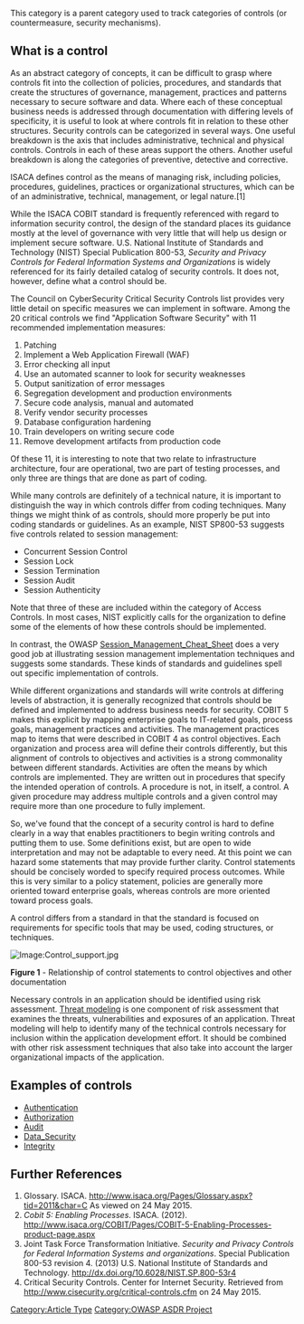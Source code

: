 This category is a parent category used to track categories of controls
(or countermeasure, security mechanisms).

## What is a control

As an abstract category of concepts, it can be difficult to grasp where
controls fit into the collection of policies, procedures, and standards
that create the structures of governance, management, practices and
patterns necessary to secure software and data. Where each of these
conceptual business needs is addressed through documentation with
differing levels of specificity, it is useful to look at where controls
fit in relation to these other structures. Security controls can be
categorized in several ways. One useful breakdown is the axis that
includes administrative, technical and physical controls. Controls in
each of these areas support the others. Another useful breakdown is
along the categories of preventive, detective and corrective.

ISACA defines control as the means of managing risk, including policies,
procedures, guidelines, practices or organizational structures, which
can be of an administrative, technical, management, or legal
nature.\[1\]

While the ISACA COBIT standard is frequently referenced with regard to
information security control, the design of the standard places its
guidance mostly at the level of governance with very little that will
help us design or implement secure software. U.S. National Institute of
Standards and Technology (NIST) Special Publication 800-53, *Security
and Privacy Controls for Federal Information Systems and Organizations*
is widely referenced for its fairly detailed catalog of security
controls. It does not, however, define what a control should be.

The Council on CyberSecurity Critical Security Controls list provides
very little detail on specific measures we can implement in software.
Among the 20 critical controls we find "Application Software Security"
with 11 recommended implementation measures:

1.  Patching
2.  Implement a Web Application Firewall (WAF)
3.  Error checking all input
4.  Use an automated scanner to look for security weaknesses
5.  Output sanitization of error messages
6.  Segregation development and production environments
7.  Secure code analysis, manual and automated
8.  Verify vendor security processes
9.  Database configuration hardening
10. Train developers on writing secure code
11. Remove development artifacts from production code

Of these 11, it is interesting to note that two relate to infrastructure
architecture, four are operational, two are part of testing processes,
and only three are things that are done as part of coding.

While many controls are definitely of a technical nature, it is
important to distinguish the way in which controls differ from coding
techniques. Many things we might think of as controls, should more
properly be put into coding standards or guidelines. As an example, NIST
SP800-53 suggests five controls related to session management:

  - Concurrent Session Control
  - Session Lock
  - Session Termination
  - Session Audit
  - Session Authenticity

Note that three of these are included within the category of Access
Controls. In most cases, NIST explicitly calls for the organization to
define some of the elements of how these controls should be implemented.

In contrast, the OWASP
[Session_Management_Cheat_Sheet](Session_Management_Cheat_Sheet "wikilink")
does a very good job at illustrating session management implementation
techniques and suggests some standards. These kinds of standards and
guidelines spell out specific implementation of controls.

While different organizations and standards will write controls at
differing levels of abstraction, it is generally recognized that
controls should be defined and implemented to address business needs for
security. COBIT 5 makes this explicit by mapping enterprise goals to
IT-related goals, process goals, management practices and activities.
The management practices map to items that were described in COBIT 4 as
control objectives. Each organization and process area will define their
controls differently, but this alignment of controls to objectives and
activities is a strong commonality between different standards.
Activities are often the means by which controls are implemented. They
are written out in procedures that specify the intended operation of
controls. A procedure is not, in itself, a control. A given procedure
may address multiple controls and a given control may require more than
one procedure to fully implement.

So, we've found that the concept of a security control is hard to define
clearly in a way that enables practitioners to begin writing controls
and putting them to use. Some definitions exist, but are open to wide
interpretation and may not be adaptable to every need. At this point we
can hazard some statements that may provide further clarity. Control
statements should be concisely worded to specify required process
outcomes. While this is very similar to a policy statement, policies are
generally more oriented toward enterprise goals, whereas controls are
more oriented toward process goals.

A control differs from a standard in that the standard is focused on
requirements for specific tools that may be used, coding structures, or
techniques.

![Image:Control_support.jpg](Control_support.jpg
"Image:Control_support.jpg")

**Figure 1** - Relationship of control statements to control objectives
and other documentation

Necessary controls in an application should be identified using risk
assessment. [Threat modeling](Threat_modeling "wikilink") is one
component of risk assessment that examines the threats, vulnerabilities
and exposures of an application. Threat modeling will help to identify
many of the technical controls necessary for inclusion within the
application development effort. It should be combined with other risk
assessment techniques that also take into account the larger
organizational impacts of the application.

## Examples of controls

  - [Authentication](Authentication "wikilink")
  - [Authorization](Authorization "wikilink")
  - [Audit](Audit "wikilink")
  - [Data_Security](Data_Security "wikilink")
  - [Integrity](Integrity "wikilink")

## Further References

1.  Glossary. ISACA.
    <http://www.isaca.org/Pages/Glossary.aspx?tid=2011&char=C> As viewed
    on 24 May 2015.
2.  *Cobit 5: Enabling Processes*. ISACA. (2012).
    <http://www.isaca.org/COBIT/Pages/COBIT-5-Enabling-Processes-product-page.aspx>
3.  Joint Task Force Transformation Initiative. *Security and Privacy
    Controls for Federal Information Systems and organizations*. Special
    Publication 800-53 revision 4. (2013) U.S. National Institute of
    Standards and Technology.
    <http://dx.doi.org/10.6028/NIST.SP.800-53r4>
4.  Critical Security Controls. Center for Internet Security. Retrieved
    from <http://www.cisecurity.org/critical-controls.cfm> on 24 May
    2015.

[Category:Article Type](Category:Article_Type "wikilink")
[Category:OWASP ASDR Project](Category:OWASP_ASDR_Project "wikilink")